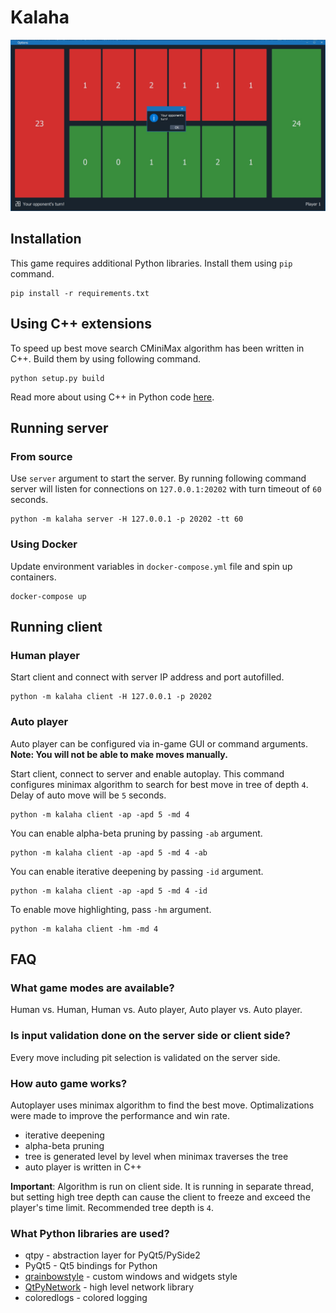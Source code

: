 # Kalaha

![Game window](images/image-1.jpg)

## Installation
This game requires additional Python libraries. Install them using `pip` command.
```
pip install -r requirements.txt
```

## Using C++ extensions
To speed up best move search CMiniMax algorithm has been written in C++.
Build them by using following command.
```shell
python setup.py build
```
Read more about using C++ in Python code [here](https://docs.python.org/3/extending/extending.html).


## Running server

### From source

Use `server` argument to start the server. By running following command 
server will listen for connections on `127.0.0.1:20202` with turn timeout of `60` seconds.
```shell
python -m kalaha server -H 127.0.0.1 -p 20202 -tt 60
```
### Using Docker
Update environment variables in `docker-compose.yml` file and spin up containers.
```shell
docker-compose up
```

## Running client

### Human player

Start client and connect with server IP address and port autofilled.
```shell
python -m kalaha client -H 127.0.0.1 -p 20202
```

### Auto player

Auto player can be configured via in-game GUI or command arguments. __Note: You will not be able to make moves manually.__

Start client, connect to server and enable autoplay.
This command configures minimax algorithm to search for best move in tree of depth `4`.
Delay of auto move will be `5` seconds.
```shell
python -m kalaha client -ap -apd 5 -md 4
```
You can enable alpha-beta pruning by passing `-ab` argument.
```shell
python -m kalaha client -ap -apd 5 -md 4 -ab
```
You can enable iterative deepening by passing `-id` argument.
```shell
python -m kalaha client -ap -apd 5 -md 4 -id
```
To enable move highlighting, pass `-hm` argument.
```shell
python -m kalaha client -hm -md 4
```

## FAQ

### What game modes are available?
Human vs. Human, Human vs. Auto player, Auto player vs. Auto player.

### Is input validation done on the server side or client side?
Every move including pit selection is validated on the server side.

### How auto game works?
Autoplayer uses minimax algorithm to find the best move. Optimalizations were made to improve the performance
and win rate.
- iterative deepening
- alpha-beta pruning
- tree is generated level by level when minimax traverses the tree
- auto player is written in C++

__Important__: Algorithm is run on client side. It is running in separate thread, 
but setting high tree depth can cause the client to freeze and exceed the player's time limit.
Recommended tree depth is `4`.

### What Python libraries are used?
- qtpy - abstraction layer for PyQt5/PySide2
- PyQt5 - Qt5 bindings for Python
- [qrainbowstyle](https://github.com/desty2k/QRainbowStyleSheet) - custom windows and widgets style
- [QtPyNetwork](https://github.com/desty2k/QtPyNetwork) - high level network library
- coloredlogs - colored logging
